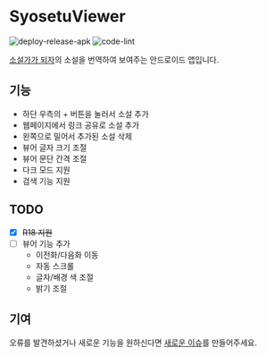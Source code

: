 # SyosetuViewer
![deploy-release-apk](https://github.com/nutyworks/SyosetuViewer/workflows/deploy-release-apk/badge.svg)
![code-lint](https://github.com/nutyworks/SyosetuViewer/workflows/Code%20lint/badge.svg)

[소설가가 되자](https://syosetu.com)의 소설을 번역하여 보여주는 안드로이드 앱입니다.

## 기능
* 하단 우측의 + 버튼을 눌러서 소설 추가
* 웹페이지에서 링크 공유로 소설 추가
* 왼쪽으로 밀어서 추가된 소설 삭제
* 뷰어 글자 크기 조절
* 뷰어 문단 간격 조절
* 다크 모드 지원
* 검색 기능 지원

## TODO
* [x] ~~R18 지원~~
* [ ] 뷰어 기능 추가
  * 이전화/다음화 이동
  * 자동 스크롤
  * 글자/배경 색 조절
  * 밝기 조절

## 기여
오류를 발견하셨거나 새로운 기능을 원하신다면 [새로운 이슈](https://github.com/nutyworks/SyosetuViewer/issues/new)를 만들어주세요.

